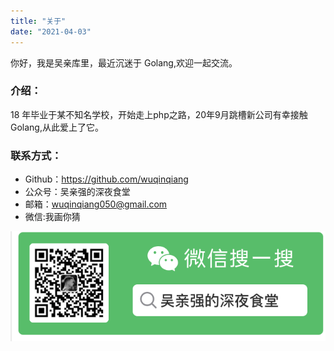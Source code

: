 ```yaml
---
title: "关于"
date: "2021-04-03"
---
```


你好，我是吴亲库里，最近沉迷于 Golang,欢迎一起交流。

### 介绍：

18 年毕业于某不知名学校，开始走上php之路，20年9月跳槽新公司有幸接触 Golang,从此爱上了它。

### 联系方式：

- Github：https://github.com/wuqinqiang
- 公众号：吴亲强的深夜食堂
- 邮箱：wuqinqiang050@gmail.com
- 微信:我画你猜

![image](../static/image/wechat-qr.png)



